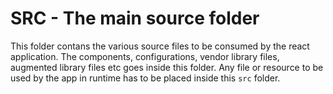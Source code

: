 # SRC - The main source folder
This folder contans the various source files to be consumed by the react application. The components, configurations, vendor library files, augmented library files etc goes inside this folder. Any file or resource to be used by the app in runtime has to be placed inside this `src` folder.